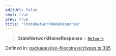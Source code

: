 ```yaml
---
editUrl: false
next: true
prev: true
title: "StateNetworkNameResponse"
---
```


> **StateNetworkNameResponse** = [`Network`](/api/iso-filecoin/types/type-aliases/network/)

Defined in: [packages/iso-filecoin/src/types.ts:335](https://github.com/hugomrdias/filecoin/blob/main/packages/iso-filecoin/src/types.ts#L335)
